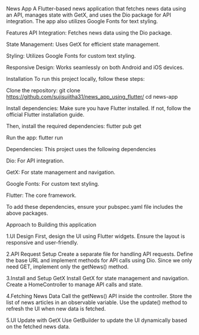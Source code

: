 News App
A Flutter-based news application that fetches news data using an API, manages state with GetX, and uses the Dio package for API integration. The app also utilizes Google Fonts for text styling.

Features
API Integration: Fetches news data using the Dio package.

State Management: Uses GetX for efficient state management.

Styling: Utilizes Google Fonts for custom text styling.

Responsive Design: Works seamlessly on both Android and iOS devices.


Installation
To run this project locally, follow these steps:

Clone the repository:
git clone https://github.com/sujisujitha31/news_app_using_flutter/
cd news-app

Install dependencies:
Make sure you have Flutter installed. If not, follow the official Flutter installation guide.

Then, install the required dependencies:
flutter pub get

Run the app:
flutter run

Dependencies:
This project uses the following dependencies

Dio: For API integration.

GetX: For state management and navigation.

Google Fonts: For custom text styling.

Flutter: The core framework.

To add these dependencies, ensure your pubspec.yaml file includes the above packages.




Approach to Building this application

1.UI Design
First, design the UI using Flutter widgets.
Ensure the layout is responsive and user-friendly.

2.API Request Setup
Create a separate file for handling API requests.
Define the base URL and implement methods for API calls using Dio.
Since we only need GET, implement only the getNews() method.

3.Install and Setup GetX
Install GetX for state management and navigation.
Create a HomeController to manage API calls and state.

4.Fetching News Data
Call the getNews() API inside the controller.
Store the list of news articles in an observable variable.
Use the update() method to refresh the UI when new data is fetched.

5.UI Update with GetX
Use GetBuilder to update the UI dynamically based on the fetched news data.
